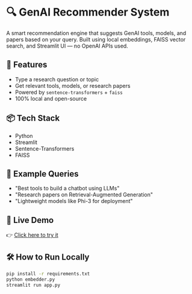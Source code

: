 # 🔍 GenAI Recommender System

A smart recommendation engine that suggests GenAI tools, models, and papers based on your query. Built using local embeddings, FAISS vector search, and Streamlit UI — no OpenAI APIs used.

## 🌟 Features
- Type a research question or topic
- Get relevant tools, models, or research papers
- Powered by `sentence-transformers` + `faiss`
- 100% local and open-source

## 📦 Tech Stack
- Python
- Streamlit
- Sentence-Transformers
- FAISS

## 🧪 Example Queries
- "Best tools to build a chatbot using LLMs"
- "Research papers on Retrieval-Augmented Generation"
- "Lightweight models like Phi-3 for deployment"

## 🚀 Live Demo
👉 [Click here to try it](https://genai-recommender-oz9v4jw2ptxqp7weuuttet.streamlit.app/)

## 🛠 How to Run Locally

```bash
pip install -r requirements.txt
python embedder.py
streamlit run app.py
